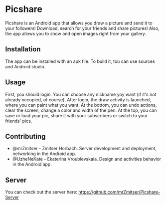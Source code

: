 # Picshare
Picshare is an Android app that allows you draw a picture and send it to your followers! Download, search for your friends and share pictures! Also, the app allows you to show and open images right from your gallery.

## Installation 
The app can be installed with an apk file. To build it, tou can use sources and Android studio. 

## Usage
First, you should login. You can choose any nickname yoy want (if it's not already occupied, of course). 
After login, the draw activity is launched, where you can paint what you want.
At the bottom, you can undo actions, clear the screen, change a color and width of the pen.
At the top, you can save or load your pic, share it with your subscribers or switch to your friends' pics.

## Contributing
* @mrZmitser - Zmitser Horbach. Server development and deployment, networking in the Android app.
* @UzheNeKate - Ekaterina Vroublevskaia. Design and activities behavior in the Android app.

## Server
You can check out the server here: https://github.com/mrZmitser/Picshare-Server
